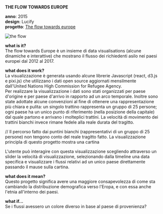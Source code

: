 **THE FLOW TOWARDS EUROPE**

**anno**: 2015 <br>
**design**: Lucify <br>
**progetto**: [The flow towards europe](https://www.lucify.com/the-flow-towards-europe/)


![the flow](https://dublin.sciencegallery.com/trauma/assets/img/exhibits/the-flow-towards-europe.jpg)


**what is it?** <br>
The flow towards Europe è un insieme di data visualisations (alcune dinamiche e interattive) che mostrano il flusso dei richiedenti asilo nei paesi europei dal 2012 al 2017.


**what does it work?** <br>
La visualizzazione è generata usando alcune librerie Javascript (react, d3.js e pixi.js) che utilizzano i dati open source aggiornati mensilmente dall'United Nations High Commission for Refugee Agency. <br>
Per realizzare la visualizzazione i dati sono stati organizzati per paese d'origine e per paese d'arrivo in rapporto ad un arco temporale. Inoltre sono state adottate alcune convenzioni al fine di ottenere una rappresentazione più chiara e pulita: un singolo trattino rappresenta un gruppo di 25 persone; ogni paese ha un unico punto di riferimento (nella posizione della capitale) dal quale partono e arrivano i molteplici trattini. La velocità di movimento dei trattini bianchi invece rimane fedele alla reale durata del tragitto. <br>



// Il percorso fatto dai puntini bianchi (rappresentativi di un gruppo di 25 persone) non tengono conto del reale tragitto fatto.
La visualizzazione principla di questo progetto mostra una cartina 

L'utente può interagire con questa visualizzazione scegliendo attraverso un slider la velocità di visualizzazione, selezionando dalla timeline una data specifica e visualizzare i flussi relativi ad un unico paese direttamente passando il mause sulla cartina.  



**what does it mean?** <br>
Questo progetto significa avere una maggiore consapevolezza di come sta cambiando la distribuzione demografica verso l'Eropa, e con essa anche l'etnia all'interno dei paesi.


**what if...** <br>
Se i flussi avessero un colore diverso in base al paese di provenienza?
